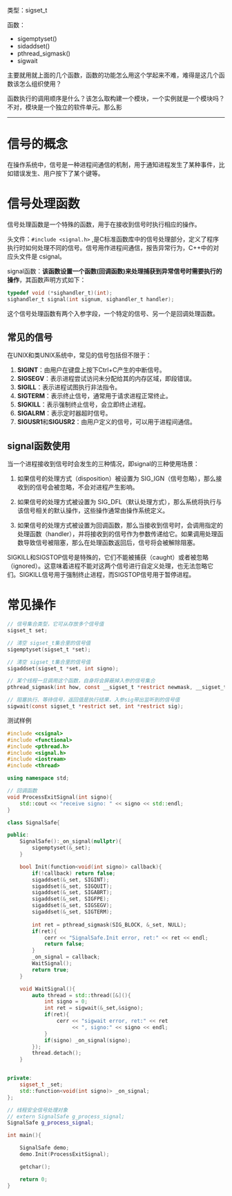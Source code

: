 类型：sigset_t 

函数：

- sigemptyset()
- sidaddset()
- pthread_sigmask()
- sigwait

主要就用就上面的几个函数，函数的功能怎么用这个学起来不难，难得是这几个函数该怎么组织使用？

函数执行的调用顺序是什么？该怎么取构建一个模块，一个实例就是一个模块吗？不对，模块是一个独立的软件单元。那么影

---
# 信号的概念

在操作系统中，信号是一种进程间通信的机制，用于通知进程发生了某种事件，比如错误发生、用户按下了某个键等。

# 信号处理函数

信号处理函数是一个特殊的函数，用于在接收到信号时执行相应的操作。

头文件：`#include <signal.h>` ,是C标准函数库中的信号处理部分，定义了程序执行时如何处理不同的信号。信号用作进程间通信，报告异常行为，C++中的对应头文件是 csignal。

signal函数：**该函数设置一个函数(回调函数)来处理捕获到异常信号时需要执行的操作**，其函数声明方式如下：

```c
typedef void (*sighandler_t)(int);
sighandler_t signal(int signum, sighandler_t handler);
```

这个信号处理函数有两个入参字段，一个特定的信号、另一个是回调处理函数。

## 常见的信号

在UNIX和类UNIX系统中，常见的信号包括但不限于：

1. **SIGINT**：由用户在键盘上按下Ctrl+C产生的中断信号。
2. **SIGSEGV**：表示进程尝试访问未分配给其的内存区域，即段错误。
3. **SIGILL**：表示进程试图执行非法指令。
4. **SIGTERM**：表示终止信号，通常用于请求进程正常终止。
5. **SIGKILL**：表示强制终止信号，会立即终止进程。
6. **SIGALRM**：表示定时器超时信号。
7. **SIGUSR1**和**SIGUSR2**：由用户定义的信号，可以用于进程间通信。

## signal函数使用

当一个进程接收到信号时会发生的三种情况，即signal的三种使用场景：

1. 如果信号的处理方式（disposition）被设置为 SIG_IGN（信号忽略），那么接收到的信号会被忽略，不会对进程产生影响。
    
2. 如果信号的处理方式被设置为 SIG_DFL（默认处理方式），那么系统将执行与该信号相关的默认操作，这些操作通常由操作系统定义。
    
3. 如果信号的处理方式被设置为回调函数，那么当接收到信号时，会调用指定的处理函数（handler），并将接收到的信号作为参数传递给它。如果调用处理函数导致信号被阻塞，那么在处理函数返回后，信号将会被解除阻塞。
    

SIGKILL和SIGSTOP信号是特殊的，它们不能被捕获（caught）或者被忽略（ignored）。这意味着进程不能对这两个信号进行自定义处理，也无法忽略它们。SIGKILL信号用于强制终止进程，而SIGSTOP信号用于暂停进程。

# 常见操作

```c
// 信号集合类型，它可从存放多个信号值
sigset_t set;

// 清空 sigset_t集合里的信号值
sigemptyset(sigset_t *set);

// 清空 sigset_t集合里的信号值
sigaddset(sigset_t *set, int signo);

// 某个线程一旦调用这个函数，自身将会屏蔽掉入参的信号集合
pthread_sigmask(int how, const __sigset_t *restrict newmask, __sigset_t *restrict oldmask);

// 阻塞执行、等待信号，返回值是执行结果，入参sig带出监听到的信号值
sigwait(const sigset_t *restrict set, int *restrict sig);
```


测试样例

```c++
#include <csignal>
#include <functional>
#include <pthread.h>
#include <signal.h>
#include <iostream>
#include <thread>

using namespace std;

// 回调函数
void ProcessExitSignal(int signo){
    std::cout << "receive signo: " << signo << std::endl;
}

class SignalSafe{

public:
    SignalSafe():_on_signal(nullptr){
        sigemptyset(&_set);
    }

    bool Init(function<void(int signo)> callback){
        if(!callback) return false;
        sigaddset(&_set, SIGINT);
        sigaddset(&_set, SIGQUIT);
        sigaddset(&_set, SIGABRT);
        sigaddset(&_set, SIGFPE);
        sigaddset(&_set, SIGSEGV);
        sigaddset(&_set, SIGTERM);
        
        int ret = pthread_sigmask(SIG_BLOCK, &_set, NULL);
        if(ret){
            cerr << "SignalSafe.Init error, ret:" << ret << endl;
            return false;
        }
        _on_signal = callback;
        WaitSignal();
        return true;
    }

    void WaitSignal(){
        auto thread = std::thread([&](){
            int signo = 0;
            int ret = sigwait(&_set,&signo);
            if(ret){
                cerr << "sigwait error, ret:" << ret
                     << ", signo:" << signo << endl;
            }
            if(signo) _on_signal(signo);
        });
        thread.detach();
    }


private:
    sigset_t _set;
    std::function<void(int signo)> _on_signal;
};

// 线程安全信号处理对象
// extern SignalSafe g_process_signal;
SignalSafe g_process_signal;

int main(){

    SignalSafe demo;
    demo.Init(ProcessExitSignal);

    getchar();

    return 0;
}
```
